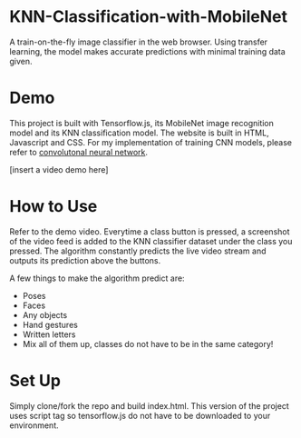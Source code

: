 # KNN-Classification-with-MobileNet

A train-on-the-fly image classifier in the web browser. Using transfer learning, the model makes accurate predictions with minimal training data given. 

# Demo

This project is built with Tensorflow.js, its MobileNet image recognition model and its KNN classification model. The website is built in HTML, Javascript and CSS. For my implementation of training CNN models, please refer to [convolutonal neural network](https://github.com/Jacklu0831/Deep-Learning-Projects/tree/master/Convolutional%20Neural%20Networks).

[insert a video demo here]

# How to Use

Refer to the demo video. Everytime a class button is pressed, a screenshot of the video feed is added to the KNN classifier dataset under the class you pressed. The algorithm constantly predicts the live video stream and outputs its prediction above the buttons.

A few things to make the algorithm predict are:
* Poses
* Faces
* Any objects
* Hand gestures
* Written letters
* Mix all of them up, classes do not have to be in the same category!

# Set Up

Simply clone/fork the repo and build index.html. This version of the project uses script tag so tensorflow.js do not have to be downloaded to your environment. 